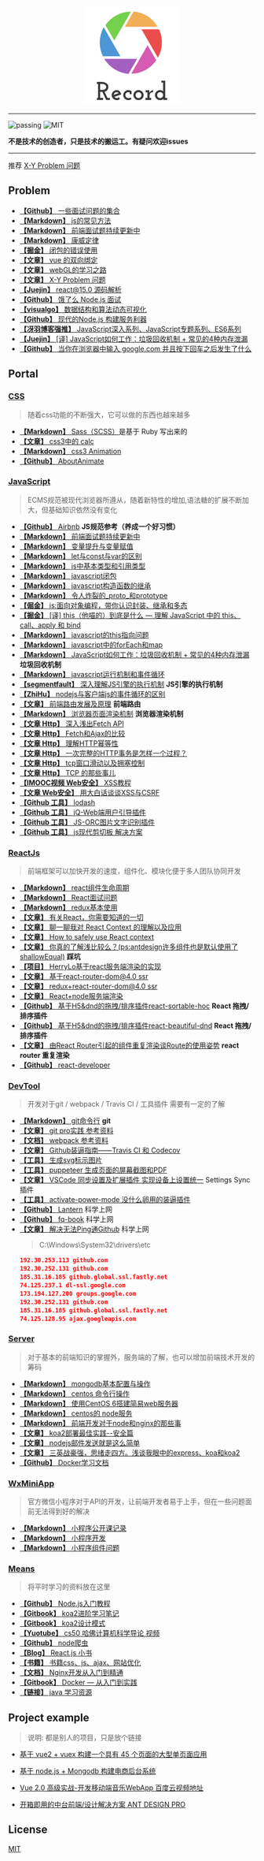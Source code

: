 <div align="center"><img src="./Img/record1.png" alt="logo" title="logo"/></div>

---

![passing](https://img.shields.io/badge/build-passing-brightgreen.svg)
![MIT](https://img.shields.io/badge/License-MIT-brightgreen.svg)

**不是技术的创造者，只是技术的搬运工。有疑问欢迎issues**

---

推荐 [X-Y Problem 问题](https://coolshell.cn/articles/10804.html)

## Problem
* [**【Github】** 一些面试问题的集合](https://github.com/EastSummer/wheel_marking/blob/master/question.md)
* [**【Markdown】** js的常见方法](./js/JsMd/js的常见方法.md)
* [**【Markdown】** 前端面试题持续更新中](https://github.com/HerryLo/Record/blob/master/js/JsMd/%E5%B8%B8%E8%A7%81%E7%9A%84%E9%9D%A2%E8%AF%95%E9%A2%98.md)
* [**【Markdown】** 康威定律](./other/康威定律.md)
* [**【掘金】** 闭包的错误使用](https://juejin.im/post/5c22f13b5188252b56273a00)
* [**【文章】** vue 的双向绑定](https://www.cnblogs.com/kidney/p/6052935.html?utm_source=gold_browser_extension)
* [**【文章】** webGL的学习之路](https://blog.csdn.net/column/details/webgl.html?&page=2)
* [**【文章】** X-Y Problem 问题](https://coolshell.cn/articles/10804.html)
* [**【Juejin】** react@15.0 源码解析](https://juejin.im/post/5983dfbcf265da3e2f7f32de)
* [**【Github】** 饿了么 Node.js 面试](https://github.com/ElemeFE/node-interview/tree/master/sections/zh-cn)
* [**【visualgo】** 数据结构和算法动态可视化](https://visualgo.net/zh)
* [**【Github】** 现代的Node.js 构建服务利器](https://i5ting.github.io/modern-nodejs/)
* [**【冴羽博客强推】** JavaScript深入系列、JavaScript专题系列、ES6系列](https://github.com/mqyqingfeng/Blog)
* [**【Juejin】** [译] JavaScript如何工作：垃圾回收机制 + 常见的4种内存泄漏](https://juejin.im/post/5ca0c8aa518825680c7cb44b)
* [**【Github】** 当你在浏览器中输入 google.com 并且按下回车之后发生了什么](https://github.com/AttemptWeb/what-happens-when-zh_CN)

## Portal

### [**CSS**](./css) 

> 随着css功能的不断强大，它可以做的东西也越来越多

* [**【Markdown】** Sass（SCSS）](./css./Sass.md)是基于 Ruby 写出来的
* [**【文章】** css3中的 calc](https://blog.csdn.net/xianyu410725/article/details/53464834)
* [**【Markdown】** css3 Animation](./css./cssAnimation.md)
* [**【Github】** AboutAnimate](https://github.com/EastSummer/AboutAnimate)

### [**JavaScript**](./js) 

> ECMS规范被现代浏览器所遵从，随着新特性的增加,语法糖的扩展不断加大，但基础知识依然没有变化

* [**【Github】** Airbnb](https://github.com/airbnb/javascript) **JS规范参考（养成一个好习惯）**
* [**【Markdown】** 前端面试题持续更新中](./js/JsMd/常见的面试题.md)
* [**【Markdown】** 变量提升与变量赋值](./js/JsMd/真正弄懂jsmd)
* [**【Markdown】** let与const与var的区别](./js/JsMd/let与const与var.md)
* [**【Markdown】** js中基本类型和引用类型](./js/JsMd/js中基本类型和引用类型.md)
* [**【Markdown】** javascript闭包](./js/JsMd/闭包.md)
* [**【Markdown】** javascript构造函数的继承](./js/JsMd/js构造函数的继承.md)
* [**【Markdown】** 令人炸裂的_proto_和prototype](./js/JsMd/令人炸裂的_proto_和prototype.md)
* [**【倔金】** js:面向对象编程，带你认识封装、继承和多态](https://juejin.im/post/59396c96fe88c2006afc2707)
* [**【掘金】** [译] this（他喵的）到底是什么 — 理解 JavaScript 中的 this、call、apply 和 bind](https://juejin.im/post/5b9f176b6fb9a05d3827d03f)
* [**【Markdown】** javascript的this指向问题](./js/JsMd/js中this的指向问题.md)
* [**【Markdown】** javascript中的forEach和map](./js/JsMd/js中for和map和forEach.md)
* [**【Markdown】** JavaScript如何工作：垃圾回收机制 + 常见的4种内存泄漏](./js/JsMd/GcHandle.md) **垃圾回收机制**
* [**【Markdown】** javascript运行机制和事件循环](./js/JsMd/js运行机制和事件循环.md)
* [**【segmentfault】** 深入理解JS引擎的执行机制](https://segmentfault.com/a/1190000012806637) **JS引擎的执行机制**
* [**【ZhiHu】** nodejs与客户端js的事件循环的区别](https://zhuanlan.zhihu.com/p/33058983)
* [**【文章】** 前端路由发展及原理](https://segmentfault.com/a/1190000011967786) **前端路由**
* [**【Markdown】** 浏览器页面渲染机制](./js/JsMd/浏览器页面渲染机制.md) **浏览器渲染机制**
* [**【文章 Http】** 深入浅出Fetch API](http://web.jobbole.com/84924/)
* [**【文章 Http】** Fetch和Ajax的比较](https://www.jianshu.com/p/71f756103df8)
* [**【文章 Http】** 理解HTTP幂等性](https://www.cnblogs.com/weidagang2046/archive/2011/06/04/idempotence.html)
* [**【文章 Http】** 一次完整的HTTP事务是怎样一个过程？](http://blog.51cto.com/linux5588/1351007)
* [**【文章 Http】** tcp窗口滑动以及拥塞控制](http://blog.chinaunix.net/uid-26275986-id-4109679.html)
* [**【文章 Http】** TCP 的那些事儿](https://coolshell.cn/articles/11564.html)
* [**【IMOOC视频 Web安全】** XSS教程](https://www.imooc.com/learn/812)
* [**【文章 Web安全】** 用大白话谈谈XSS与CSRF](https://segmentfault.com/a/1190000007059639)
* [**【Github 工具】** lodash](https://github.com/lodash/lodash)
* [**【Github 工具】** jQ-Web端用户引导插件](https://github.com/jwarby/jquery-pagewalkthrough)
* [**【Github 工具】** JS-ORC图片文字识别插件](https://github.com/naptha/tesseract.js)
* [**【Github 工具】** js现代剪切板 解决方案](https://github.com/zenorocha/clipboard.js/)

### [**ReactJs**](./frame)

> 前端框架可以加快开发的速度，组件化、模块化便于多人团队协同开发

* [**【Markdown】** react组件生命周期](./frame/react/react生命周期.md)
* [**【Markdown】** React面试问题](./frame/react/React问题.md)
* [**【Markdown】** redux基本使用](./frame/react/redux使用.md)
* [**【文章】** 有关React，你需要知道的一切](https://hateonion.github.io/react-bits-CN/)
* [**【文章】** 聊一聊我对 React Context 的理解以及应用](https://www.jianshu.com/p/eba2b76b290b)
* [**【文章】** How to safely use React context](https://medium.com/@mweststrate/how-to-safely-use-react-context-b7e343eff076)
* [**【文章】** 你真的了解浅比较么？(ps:antdesign许多组件也是默认使用了shallowEqual)](https://www.imweb.io/topic/598973c2c72aa8db35d2e291) **踩坑**
* [**【项目】** HerryLo基于react服务端渲染的实现](https://github.com/HerryLo/webpack-react-node)
* [**【文章】** 基于react-router-dom@4.0 ssr](https://alligator.io/react/react-router-ssr/)
* [**【文章】** redux+react-router-dom@4.0 ssr](https://crypt.codemancers.com/posts/2017-06-03-reactjs-server-side-rendering-with-router-v4-and-redux/)
* [**【文章】** React+node服务端渲染](https://segmentfault.com/a/1190000003735257)
* [**【Github】** 基于H5&dnd的拖拽/排序插件react-sortable-hoc](https://github.com/clauderic/react-sortable-hoc) **React 拖拽/排序插件**
* [**【Github】** 基于H5&dnd的拖拽/排序插件react-beautiful-dnd](https://github.com/atlassian/react-beautiful-dnd) **React 拖拽/排序插件**
* [**【文章】** 由React Router引起的组件重复渲染谈Route的使用姿势](https://segmentfault.com/a/1190000012078328) **react router 重复渲染**
* [**【Github】** react-developer](https://github.com/adam-golab/react-developer-roadmap)

### [**DevTool**](./other/devTool) 

> 开发对于git / webpack / Travis CI / 工具插件 需要有一定的了解

* [**【Markdown】** git命令行](./other/devTool/git.md) **git**
* [**【文章】** git pro实践 参考资料](http://iissnan.com/progit/)
* [**【文档】** webpack 参考资料](https://doc.webpack-china.org/concepts/)
* [**【文章】** Github装逼指南——Travis CI 和 Codecov](https://segmentfault.com/a/1190000004415437)
* [**【工具】** 生成svg标示图片](https://shields.io/#/)
* [**【工具】** puppeteer 生成页面的屏幕截图和PDF](https://pptr.dev/)
* [**【文章】** VSCode 同步设置及扩展插件 实现设备上设置统一](https://www.cnblogs.com/kenz520/p/7416836.html) Settings Sync插件
* [**【工具】** activate-power-mode 没什么卵用的装逼插件](https://atom.io/packages/activate-power-mode)
* [**【Github】** Lantern](https://github.com/getlantern/lantern) 科学上网
* [**【Github】** fq-book](https://github.com/loremwalker/fq-book) 科学上网
* [**【文章】** 解决无法Ping通Github](https://yq.aliyun.com/ziliao/556555) 科学上网
  > C:\Windows\System32\drivers\etc
  ```json
  192.30.253.113 github.com
  192.30.252.131 github.com
  185.31.16.185 github.global.ssl.fastly.net
  74.125.237.1 dl-ssl.google.com
  173.194.127.200 groups.google.com
  192.30.252.131 github.com
  185.31.16.185 github.global.ssl.fastly.net
  74.125.128.95 ajax.googleapis.com
  ```

### [**Server**](./server)

> 对于基本的前端知识的掌握外，服务端的了解，也可以增加前端技术开发的筹码

* [**【Markdown】** mongodb基本配置与操作](./server/mongodb基本配置与操作.md)
* [**【Markdown】** centos 命令行操作](./server/CentOS6命令行.md)
* [**【Markdown】** 使用CentOS 6搭建简易web服务器](./server/使用centos6搭建简易web服务.md)
* [**【Markdown】** centos的 node服务](./server/centos配置node服务.md)
* [**【Markdown】** 前端开发对于node和nginx的那些事](./server/前端开发对于node和nginx的那些事.md)
* [**【文章】** koa2部署最佳实践--安全篇](https://cnodejsorg/topic/5a41c3829807389a1809f6e0)
* [**【文章】** nodejs邮件发送就是这么简单](https://cnodejsorg/topic/572021b2fa48138c41110e4f)
* [**【文章】** 三英战豪强，思绪走四方。浅谈我眼中的express、koa和koa2](https://www.jianshu.com/p/3806417a1991?from=timeline)
* [**【Github】** Docker学习文档](https://github.com/yeasy/docker_practice)

### [WxMiniApp](./other/wxsapp)

> 官方微信小程序对于API的开发，让前端开发者易于上手，但在一些问题面前无法得到好的解决

* [**【Markdown】** 小程序公开课记录](./other/wxsapp./小程序公开课记录.md)
* [**【Markdown】** 小程序开发](./other/wxsapp./小程序开发.md)
* [**【Markdown】** 小程序组件问题](./other/wxsapp./小程序组件问题.md)

### [Means](./other/learn)

> 将平时学习的资料放在这里

* [**【Github】** Node.js入门教程](https://github.com/liuxing/node-abc)
* [**【Gitbook】** koa2进阶学习笔记](https://chenshenhai.github.io/koa2-note/)
* [**【Gitbook】** koa2设计模式](https://chenshenhai.github.io/koajs-design-note/)
* [**【Yuotube】** cs50 哈佛计算机科学导论 视频](https://www.youtube.com/channel/UCcabW7890RKJzL968QWEykA)
* [**【Github】** node爬虫](https://github.com/HerryLo/JavascriptCode/tree/master/node_reptile)
* [**【Blog】** React.js 小书](https://chenshenhai.github.io/koajs-design-note/)
* [**【书籍】** 书籍css、js、ajax、网站优化](http://www.linqing07.com/book.html)
* [**【文档】** Nginx开发从入门到精通](http://tengine.taobao.org/book/index.html)
* [**【Gitbook】** Docker — 从入门到实践](https://yeasy.gitbooks.io/docker_practice/content/)
* [**【链接】** java 学习资源](http://huziketang.mangojuice.top/books/react/)

## Project example

> 说明: 都是别人的项目，只是放个链接

* [基于 vue2 + vuex 构建一个具有 45 个页面的大型单页面应用][30]
* [基于 node.js + Mongodb 构建电商后台系统][31]
* [Vue 2.0 高级实战-开发移动端音乐WebApp 百度云视频地址][32]
* [开箱即用的中台前端/设计解决方案 ANT DESIGN PRO](https://pro.ant.design/)

  [30]: https://github.com/bailicangdu/vue2-elm
  [31]: https://github.com/bailicangdu/node-elm
  [32]: https://pan.baidu.com/s/1geQIWHt?qq-pf-to=pcqq.group&errno=0&errmsg=Auth%20Login%20Sucess&&bduss=&ssnerror=0#list/path=%2FVue%202.0%20%E9%AB%98%E7%BA%A7%E5%AE%9E%E6%88%98-%E5%BC%80%E5%8F%91%E7%A7%BB%E5%8A%A8%E7%AB%AF%E9%9F%B3%E4%B9%90WebApp
  
## License
[MIT](https://github.com/HerryLo/Record/blob/master/LICENSE)
